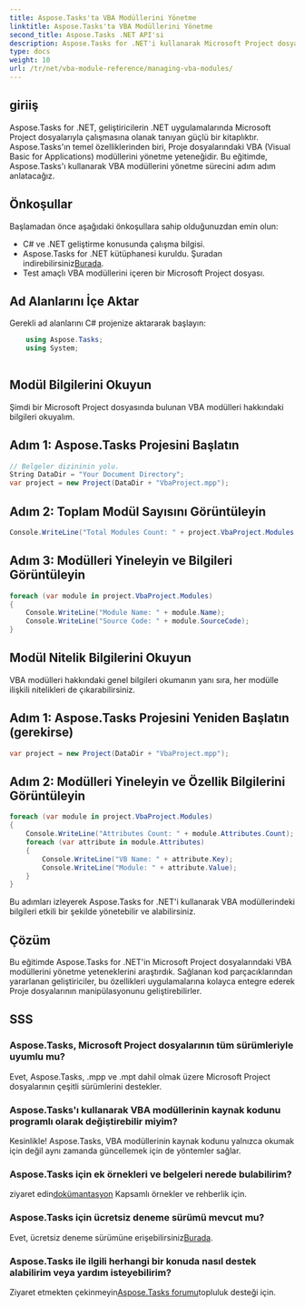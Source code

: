 ```yaml
---
title: Aspose.Tasks'ta VBA Modüllerini Yönetme
linktitle: Aspose.Tasks'ta VBA Modüllerini Yönetme
second_title: Aspose.Tasks .NET API'si
description: Aspose.Tasks for .NET'i kullanarak Microsoft Project dosyalarındaki VBA modüllerini zahmetsizce yönetin. Adım adım kılavuzu keşfedin ve geliştirme iş akışınızı geliştirin.
type: docs
weight: 10
url: /tr/net/vba-module-reference/managing-vba-modules/
---
```

## giriiş
Aspose.Tasks for .NET, geliştiricilerin .NET uygulamalarında Microsoft Project dosyalarıyla çalışmasına olanak tanıyan güçlü bir kitaplıktır. Aspose.Tasks'ın temel özelliklerinden biri, Proje dosyalarındaki VBA (Visual Basic for Applications) modüllerini yönetme yeteneğidir. Bu eğitimde, Aspose.Tasks'ı kullanarak VBA modüllerini yönetme sürecini adım adım anlatacağız.
## Önkoşullar
Başlamadan önce aşağıdaki önkoşullara sahip olduğunuzdan emin olun:
- C# ve .NET geliştirme konusunda çalışma bilgisi.
-  Aspose.Tasks for .NET kütüphanesi kuruldu. Şuradan indirebilirsiniz[Burada](https://releases.aspose.com/tasks/net/).
- Test amaçlı VBA modüllerini içeren bir Microsoft Project dosyası.
## Ad Alanlarını İçe Aktar
Gerekli ad alanlarını C# projenize aktararak başlayın:
```csharp
    using Aspose.Tasks;
    using System;
    
```
## Modül Bilgilerini Okuyun
Şimdi bir Microsoft Project dosyasında bulunan VBA modülleri hakkındaki bilgileri okuyalım.
## Adım 1: Aspose.Tasks Projesini Başlatın
```csharp
// Belgeler dizininin yolu.
String DataDir = "Your Document Directory";
var project = new Project(DataDir + "VbaProject.mpp");
```
## Adım 2: Toplam Modül Sayısını Görüntüleyin
```csharp
Console.WriteLine("Total Modules Count: " + project.VbaProject.Modules.Count);
```
## Adım 3: Modülleri Yineleyin ve Bilgileri Görüntüleyin
```csharp
foreach (var module in project.VbaProject.Modules)
{
    Console.WriteLine("Module Name: " + module.Name);
    Console.WriteLine("Source Code: " + module.SourceCode);
}
```
## Modül Nitelik Bilgilerini Okuyun
VBA modülleri hakkındaki genel bilgileri okumanın yanı sıra, her modülle ilişkili nitelikleri de çıkarabilirsiniz.
## Adım 1: Aspose.Tasks Projesini Yeniden Başlatın (gerekirse)
```csharp
var project = new Project(DataDir + "VbaProject.mpp");
```
## Adım 2: Modülleri Yineleyin ve Özellik Bilgilerini Görüntüleyin
```csharp
foreach (var module in project.VbaProject.Modules)
{
    Console.WriteLine("Attributes Count: " + module.Attributes.Count);
    foreach (var attribute in module.Attributes)
    {
        Console.WriteLine("VB Name: " + attribute.Key);
        Console.WriteLine("Module: " + attribute.Value);
    }
}
```
Bu adımları izleyerek Aspose.Tasks for .NET'i kullanarak VBA modüllerindeki bilgileri etkili bir şekilde yönetebilir ve alabilirsiniz.
## Çözüm
Bu eğitimde Aspose.Tasks for .NET'in Microsoft Project dosyalarındaki VBA modüllerini yönetme yeteneklerini araştırdık. Sağlanan kod parçacıklarından yararlanan geliştiriciler, bu özellikleri uygulamalarına kolayca entegre ederek Proje dosyalarının manipülasyonunu geliştirebilirler.

## SSS
### Aspose.Tasks, Microsoft Project dosyalarının tüm sürümleriyle uyumlu mu?
Evet, Aspose.Tasks, .mpp ve .mpt dahil olmak üzere Microsoft Project dosyalarının çeşitli sürümlerini destekler.
### Aspose.Tasks'ı kullanarak VBA modüllerinin kaynak kodunu programlı olarak değiştirebilir miyim?
Kesinlikle! Aspose.Tasks, VBA modüllerinin kaynak kodunu yalnızca okumak için değil aynı zamanda güncellemek için de yöntemler sağlar.
### Aspose.Tasks için ek örnekleri ve belgeleri nerede bulabilirim?
 ziyaret edin[dokümantasyon](https://reference.aspose.com/tasks/net/) Kapsamlı örnekler ve rehberlik için.
### Aspose.Tasks için ücretsiz deneme sürümü mevcut mu?
 Evet, ücretsiz deneme sürümüne erişebilirsiniz[Burada](https://releases.aspose.com/).
### Aspose.Tasks ile ilgili herhangi bir konuda nasıl destek alabilirim veya yardım isteyebilirim?
 Ziyaret etmekten çekinmeyin[Aspose.Tasks forumu](https://forum.aspose.com/c/tasks/15)topluluk desteği için.